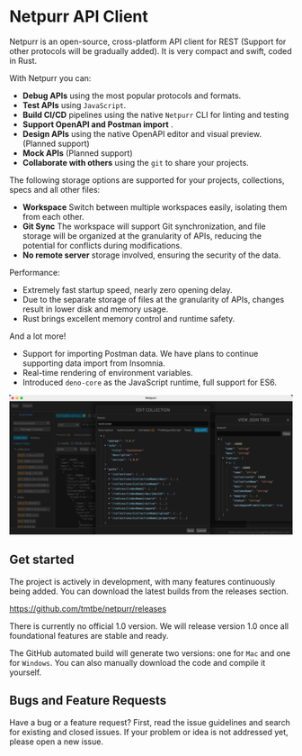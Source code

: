 # Netpurr API Client

Netpurr is an open-source, cross-platform API client for REST (Support for other protocols will be gradually added).
It is very compact and swift, coded in Rust.

With Netpurr you can:

* **Debug APIs** using the most popular protocols and formats.
* **Test APIs** using `JavaScript`.
* **Build CI/CD** pipelines using the native `Netpurr` CLI for linting and testing
* **Support OpenAPI and Postman import** .
* **Design APIs** using the native OpenAPI editor and visual preview.(Planned support)
* **Mock APIs** (Planned support)
* **Collaborate with others** using the `git` to share your projects.

The following storage options are supported for your projects, collections, specs and all other files:

* **Workspace** Switch between multiple workspaces easily, isolating them from each other.
* **Git Sync** The workspace will support Git synchronization, and file storage will be organized at the granularity of
  APIs, reducing the potential for conflicts during modifications.
* **No remote server** storage involved, ensuring the security of the data.

Performance:

* Extremely fast startup speed, nearly zero opening delay.
* Due to the separate storage of files at the granularity of APIs, changes result in lower disk and memory usage.
* Rust brings excellent memory control and runtime safety.

And a lot more!

* Support for importing Postman data. We have plans to continue supporting data import from Insomnia.
* Real-time rendering of environment variables.
* Introduced `deno-core` as the JavaScript runtime, full support for ES6.

![view.png](pics%2Fimg.png)

## Get started

The project is actively in development, with many features continuously being added. You can download the latest builds
from the releases section.

https://github.com/tmtbe/netpurr/releases

There is currently no official 1.0 version. We will release version 1.0 once all foundational features are stable and
ready.

The GitHub automated build will generate two versions: one for `Mac` and one for `Windows`. You can also manually
download the code and compile it yourself.

## Bugs and Feature Requests

Have a bug or a feature request? First, read the issue guidelines and search for existing and closed issues. If your
problem or idea is not addressed yet, please open a new issue.
